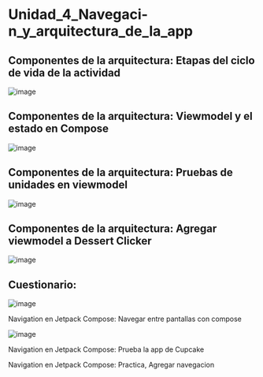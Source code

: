 # Unidad_4_Navegaci-n_y_arquitectura_de_la_app

## Componentes de la arquitectura: Etapas del ciclo de vida de la actividad

![image](https://github.com/Luis4nge1/Unidad_4_Navegaci-n_y_arquitectura_de_la_app/assets/132635578/8b128434-0124-49e5-b502-fb9230162d62)

## Componentes de la arquitectura: Viewmodel y el estado en Compose

![image](https://github.com/Luis4nge1/Unidad_4_Navegaci-n_y_arquitectura_de_la_app/assets/132635578/b466fbf2-28ed-4b50-839f-8cf94b3b1352)

## Componentes de la arquitectura: Pruebas de unidades en viewmodel

![image](https://github.com/Luis4nge1/Unidad_4_Navegaci-n_y_arquitectura_de_la_app/assets/132635578/c401d655-7e12-451a-841b-ab420a189b90)

## Componentes de la arquitectura: Agregar viewmodel a Dessert Clicker

![image](https://github.com/Luis4nge1/Unidad_4_Navegaci-n_y_arquitectura_de_la_app/assets/132635578/dcf345c5-442e-40ef-9789-063dfe4bdf8e)

## Cuestionario:

![image](https://github.com/Luis4nge1/Unidad_4_Navegaci-n_y_arquitectura_de_la_app/assets/132635578/d9296a9b-956f-4e28-888d-b6f12afdaac1)

Navigation en Jetpack Compose: Navegar entre pantallas con compose

![image](https://github.com/Luis4nge1/Unidad_4_Navegaci-n_y_arquitectura_de_la_app/assets/132635578/402e542c-8d6d-4440-a141-1a4a712b50e6)

Navigation en Jetpack Compose: Prueba la app de Cupcake



Navigation en Jetpack Compose: Practica, Agregar navegacion

